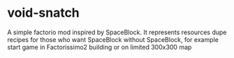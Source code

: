 # void-snatch
A simple factorio mod inspired by SpaceBlock. It represents resources dupe recipes for those who want SpaceBlock without SpaceBlock, for example start game in Factorissimo2 building or on limited 300x300 map
